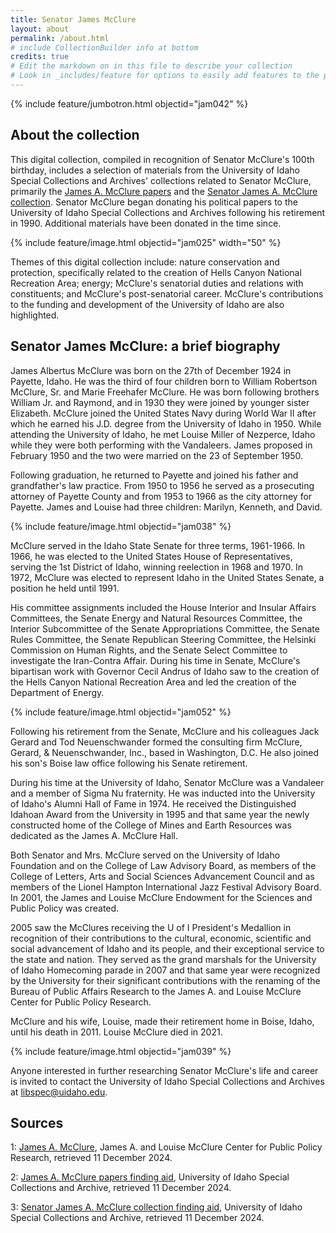 ```yaml
---
title: Senator James McClure
layout: about
permalink: /about.html
# include CollectionBuilder info at bottom
credits: true
# Edit the markdown on in this file to describe your collection
# Look in _includes/feature for options to easily add features to the page
---
```

{% include feature/jumbotron.html objectid="jam042" %}
## About the collection
This digital collection, compiled in recognition of Senator McClure's 100th birthday, includes a selection of materials from the University of Idaho Special Collections and Archives' collections related to Senator McClure, primarily the <a href="https://archiveswest.orbiscascade.org/ark:80444/xv95388">James A. McClure papers</a> and the <a href="https://archiveswest.orbiscascade.org/ark:80444/xv927544">Senator James A. McClure collection</a>.  Senator McClure began donating his political papers to the University of Idaho Special Collections and Archives following his retirement in 1990. Additional materials have been donated in the time since. 


{% include feature/image.html objectid="jam025" width="50" %}

Themes of this digital collection include: nature conservation and protection, specifically related to the creation of Hells Canyon National Recreation Area; energy; McClure's senatorial duties and relations with constituents; and McClure's post-senatorial career. McClure's contributions to the funding and development of the University of Idaho are also highlighted.  

## Senator James McClure: a brief biography
James Albertus McClure was born on the 27th of December 1924 in Payette, Idaho. He was the third of four children born to William Robertson McClure, Sr. and Marie Freehafer McClure. He was born following brothers William Jr. and Raymond, and in 1930 they were joined by younger sister Elizabeth. McClure joined the United States Navy during World War II after which he earned his J.D. degree from the University of Idaho in 1950. While attending the University of Idaho, he met Louise Miller of Nezperce, Idaho while they were both performing with the Vandaleers. James proposed in February 1950 and the two were married on the 23 of September 1950. 

Following graduation, he returned to Payette and joined his father and grandfather's law practice. From 1950 to 1956 he served as a prosecuting attorney of Payette County and from 1953 to 1966 as the city attorney for Payette. James and Louise had three children: Marilyn, Kenneth, and David. 

{% include feature/image.html objectid="jam038" %}

McClure served in the Idaho State Senate for three terms, 1961-1966. In 1966, he was elected to the United States House of Representatives, serving the 1st District of Idaho, winning reelection in 1968 and 1970. In 1972, McClure was elected to represent Idaho in the United States Senate, a position he held until 1991. 

His committee assignments included the House Interior and Insular Affairs Committees, the Senate Energy and Natural Resources Committee, the Interior Subcommittee of the Senate Appropriations Committee, the Senate Rules Committee, the Senate Republican Steering Committee, the Helsinki Commission on Human Rights, and the Senate Select Committee to investigate the Iran-Contra Affair. During his time in Senate, McClure's bipartisan work with Governor Cecil Andrus of Idaho saw to the creation of the Hells Canyon National Recreation Area and led the creation of the Department of Energy.

{% include feature/image.html objectid="jam052" %}

Following his retirement from the Senate, McClure and his colleagues Jack Gerard and Tod Neuenschwander formed the consulting firm McClure, Gerard, & Neuenschwander, Inc., based in Washington, D.C. He also joined his son's Boise law office following his Senate retirement.

During his time at the University of Idaho, Senator McClure was a Vandaleer and a member of Sigma Nu fraternity. He was inducted into the University of Idaho's Alumni Hall of Fame in 1974. He received the Distinguished Idahoan Award from the University in 1995 and that same year the newly constructed home of the College of Mines and Earth Resources was dedicated as the James A. McClure Hall.  

Both Senator and Mrs. McClure served on the University of Idaho Foundation and on the College of Law Advisory Board, as members of the College of Letters, Arts and Social Sciences Advancement Council and as members of the Lionel Hampton International Jazz Festival Advisory Board. In 2001, the James and Louise McClure Endowment for the Sciences and Public Policy was created. 

2005 saw the McClures receiving the U of I President's Medallion in recognition of their contributions to the cultural, economic, scientific and social advancement of Idaho and its people, and their exceptional service to the state and nation. They served as the grand marshals for the University of Idaho Homecoming parade in 2007 and that same year were recognized by the University for their significant contributions with the renaming of the Bureau of Public Affairs Research to the James A. and Louise McClure Center for Public Policy Research.  

McClure and his wife, Louise, made their retirement home in Boise, Idaho, until his death in 2011. Louise McClure died in 2021.  

{% include feature/image.html objectid="jam039" %}


Anyone interested in further researching Senator McClure's life and career is invited to contact the University of Idaho Special Collections and Archives at <libspec@uidaho.edu>. 

## Sources

1: [James A. McClure](https://perma.cc/5XZZ-4LZW), James A. and Louise McClure Center for Public Policy Research, retrieved 11 December 2024.

2: [James A. McClure papers finding aid](https://archiveswest.orbiscascade.org/ark:80444/xv95388), University of Idaho Special Collections and Archive, retrieved 11 December 2024.

3: [Senator James A. McClure collection finding aid](https://archiveswest.orbiscascade.org/ark:80444/xv927544), University of Idaho Special Collections and Archive, retrieved 11 December 2024.

